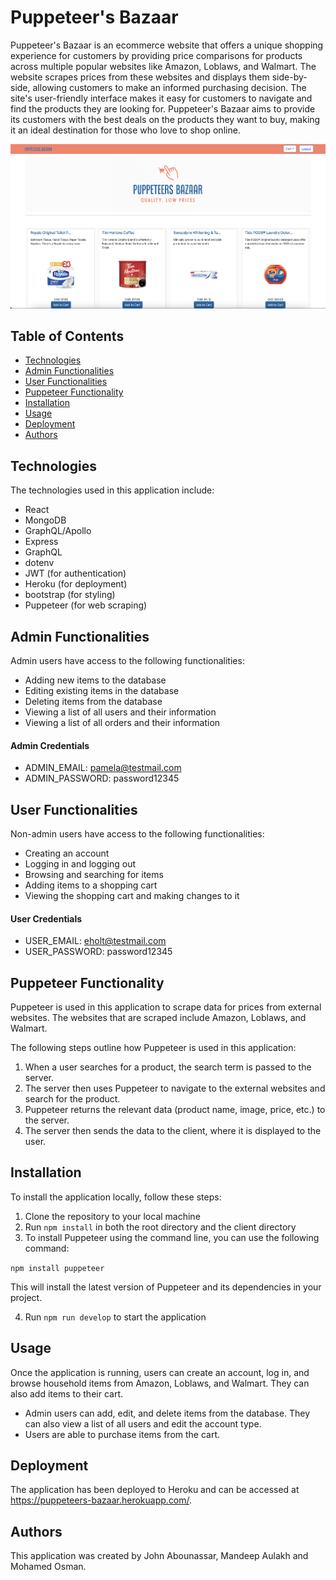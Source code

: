 # Puppeteer's Bazaar

Puppeteer's Bazaar is an ecommerce website that offers a unique shopping experience for customers by providing price comparisons for products across multiple popular websites like Amazon, Loblaws, and Walmart. The website scrapes prices from these websites and displays them side-by-side, allowing customers to make an informed purchasing decision. The site's user-friendly interface makes it easy for customers to navigate and find the products they are looking for. Puppeteer's Bazaar aims to provide its customers with the best deals on the products they want to buy, making it an ideal destination for those who love to shop online.

<img src='client/src/images/bazaar2.png'>

## Table of Contents

- [Technologies](#technologies)
- [Admin Functionalities](#admin-functionalities)
- [User Functionalities](#user-functionalities)
- [Puppeteer Functionality](#puppeteer-functionality)
- [Installation](#installation)
- [Usage](#usage)
- [Deployment](#deployment)
- [Authors](#authors)

## Technologies

The technologies used in this application include:

- React
- MongoDB
- GraphQL/Apollo
- Express
- GraphQL
- dotenv
- JWT (for authentication)
- Heroku (for deployment)
- bootstrap (for styling)
- Puppeteer (for web scraping)

## Admin Functionalities

Admin users have access to the following functionalities:

- Adding new items to the database
- Editing existing items in the database
- Deleting items from the database
- Viewing a list of all users and their information
- Viewing a list of all orders and their information

#### Admin Credentials

- ADMIN_EMAIL: pamela@testmail.com
- ADMIN_PASSWORD: password12345

## User Functionalities

Non-admin users have access to the following functionalities:

- Creating an account
- Logging in and logging out
- Browsing and searching for items
- Adding items to a shopping cart
- Viewing the shopping cart and making changes to it

#### User Credentials

- USER_EMAIL: eholt@testmail.com
- USER_PASSWORD: password12345

## Puppeteer Functionality

Puppeteer is used in this application to scrape data for prices from external websites. The websites that are scraped include Amazon, Loblaws, and Walmart. 

The following steps outline how Puppeteer is used in this application:

1. When a user searches for a product, the search term is passed to the server.
2. The server then uses Puppeteer to navigate to the external websites and search for the product.
3. Puppeteer returns the relevant data (product name, image, price, etc.) to the server.
4. The server then sends the data to the client, where it is displayed to the user.

## Installation

To install the application locally, follow these steps:

1. Clone the repository to your local machine
2. Run `npm install` in both the root directory and the client directory
3. To install Puppeteer using the command line, you can use the following command:

```npm install puppeteer```

This will install the latest version of Puppeteer and its dependencies in your project.

4. Run `npm run develop` to start the application

## Usage

Once the application is running, users can create an account, log in, and browse household items from Amazon, Loblaws, and Walmart. They can also add items to their cart.

* Admin users can add, edit, and delete items from the database. They can also view a list of all users and edit the account type.
* Users are able to purchase items from the cart.

## Deployment

The application has been deployed to Heroku and can be accessed at https://puppeteers-bazaar.herokuapp.com/.

## Authors

This application was created by John Abounassar, Mandeep Aulakh and Mohamed Osman.